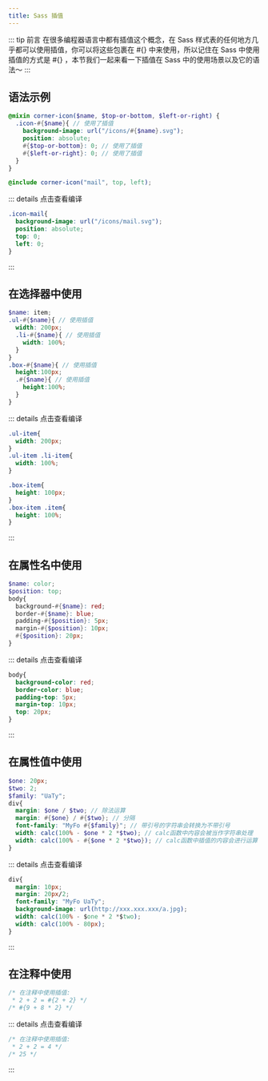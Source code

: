 ```yaml
---
title: Sass 插值
---
```

::: tip 前言
在很多编程器语言中都有插值这个概念，在 Sass 样式表的任何地方几乎都可以使用插值，你可以将这些包裹在 #{} 中来使用，所以记住在 Sass 中使用插值的方式是 #{} ，本节我们一起来看一下插值在 Sass 中的使用场景以及它的语法～
:::

## 语法示例
```scss
@mixin corner-icon($name, $top-or-bottom, $left-or-right) {
  .icon-#{$name}{ // 使用了插值
    background-image: url("/icons/#{$name}.svg");
    position: absolute;
    #{$top-or-bottom}: 0; // 使用了插值
    #{$left-or-right}: 0; // 使用了插值
  }
}

@include corner-icon("mail", top, left);
```
::: details 点击查看编译
```css
.icon-mail{
  background-image: url("/icons/mail.svg");
  position: absolute;
  top: 0;
  left: 0;
}
```
:::

## 在选择器中使用
```scss
$name: item;
.ul-#{$name}{ // 使用插值
  width: 200px;
  .li-#{$name}{ // 使用插值
    width: 100%;
  }
}
.box-#{$name}{ // 使用插值
  height:100px;
  .#{$name}{ // 使用插值
    height:100%;
  }
}
```
::: details 点击查看编译
```css
.ul-item{
  width: 200px;
}
.ul-item .li-item{
  width: 100%;
}

.box-item{
  height: 100px;
}
.box-item .item{
  height: 100%;
}
```
:::

## 在属性名中使用
```scss
$name: color;
$position: top;
body{
  background-#{$name}: red;
  border-#{$name}: blue;
  padding-#{$position}: 5px;
  margin-#{$position}: 10px;
  #{$position}: 20px;
}
```
::: details 点击查看编译
```css
body{
  background-color: red;
  border-color: blue;
  padding-top: 5px;
  margin-top: 10px;
  top: 20px;
}
```
:::

## 在属性值中使用
```scss
$one: 20px;
$two: 2;
$family: "UaTy";
div{
  margin: $one / $two; // 除法运算
  margin: #{$one} / #{$two}; // 分隔
  font-family: "MyFo #{$family}"; // 带引号的字符串会转换为不带引号
  width: calc(100% - $one * 2 *$two); // calc函数中内容会被当作字符串处理
  width: calc(100% - #{$one * 2 *$two}); // calc函数中插值的内容会进行运算
}
```
::: details 点击查看编译
```css
div{
  margin: 10px;
  margin: 20px/2;
  font-family: "MyFo UaTy";
  background-image: url(http://xxx.xxx.xxx/a.jpg);
  width: calc(100% - $one * 2 *$two);
  width: calc(100% - 80px);
}
```
:::


## 在注释中使用
```scss
/* 在注释中使用插值:
 * 2 + 2 = #{2 + 2} */
/* #{9 + 8 * 2} */
```
::: details 点击查看编译
```css
/* 在注释中使用插值:
 * 2 + 2 = 4 */
/* 25 */
```
:::

